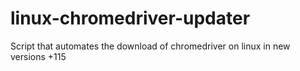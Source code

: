 # linux-chromedriver-updater
Script that automates the download of chromedriver on linux in new versions +115
